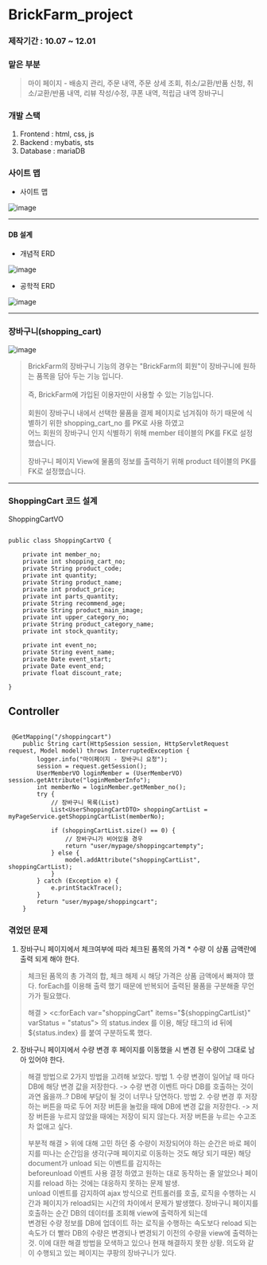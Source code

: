 # BrickFarm_project 

### 제작기간 : 10.07 ~ 12.01 
### 맡은 부분 
  > 마이 페이지 - 배송지 관리, 주문 내역, 주문 상세 조회, 취소/교환/반품 신청, 취소/교환/반품 내역, 리뷰 작성/수정, 쿠폰 내역, 적립금 내역
  > 장바구니
### 개발 스택 
1. Frontend : html, css, js
2. Backend : mybatis, sts
3. Database : mariaDB

### 사이트 맵 
  - 사이트 맵

![image](https://github.com/parksangjin94/BrickFarm/assets/89382405/19ef346c-7ea1-4970-900e-a3ecb7afaf5d)

---
#### DB 설계 
   - 개념적 ERD
     
 ![image](https://github.com/parksangjin94/BrickFarm/assets/89382405/0dd21414-74a8-441f-9b4c-7593250a0e89)


   - 공학적 ERD
     
 ![image](https://github.com/parksangjin94/BrickFarm/assets/89382405/0b41a920-7057-426e-a240-b59da79e3202)




---

### 장바구니(shopping_cart)

![image](https://github.com/parksangjin94/BrickFarm/assets/89382405/c9a6e23f-5553-4ca6-86e8-d0c154fba0f7)

> BrickFarm의 장바구니 기능의 경우는 "BrickFarm의 회원"이 장바구니에 원하는 품목을 담아 두는 기능 입니다.<br><br>
> 즉, BrickFarm에 가입된 이용자만이 사용할 수 있는 기능입니다.<br><br>
> 회원이 장바구니 내에서 선택한 물품을 결제 페이지로 넘겨줘야 하기 때문에 식별하기 위한 shopping_cart_no 를 PK로 사용 하였고<br>
> 어느 회원의 장바구니 인지 식별하기 위해 member 테이블의 PK를 FK로 설정했습니다.<br><br>
> 장바구니 페이지 View에 물품의 정보를 출력하기 위해 product 테이블의 PK를 FK로 설정했습니다. 

---
### ShoppingCart 코드 설계

  ShoppingCartVO

```

public class ShoppingCartVO {

	private int member_no; 
	private int shopping_cart_no;
	private String product_code;
	private int quantity;
	private String product_name;
	private int product_price;
	private	int parts_quantity;
	private String recommend_age;
	private String product_main_image;
	private int upper_category_no;
	private String product_category_name;
	private int stock_quantity;

	private int event_no;
	private String event_name;
	private Date event_start; 
	private Date event_end; 
	private float discount_rate;

}

```
Controller
---
```

 @GetMapping("/shoppingcart")
	public String cart(HttpSession session, HttpServletRequest request, Model model) throws InterruptedException {
		logger.info("마이페이지 - 장바구니 요청");
		session = request.getSession();
		UserMemberVO loginMember = (UserMemberVO) session.getAttribute("loginMemberInfo");
		int memberNo = loginMember.getMember_no();
		try {
			// 장바구니 목록(List)
			List<UserShoppingCartDTO> shoppingCartList = myPageService.getShoppingCartList(memberNo);
			
			if (shoppingCartList.size() == 0) {
				// 장바구니가 비어있을 경우
				return "user/mypage/shoppingcartempty";
			} else {
				model.addAttribute("shoppingCartList", shoppingCartList);
			}
		} catch (Exception e) {
			e.printStackTrace();
		}
		return "user/mypage/shoppingcart";
	}

```
### 겪었던 문제
1) 장바구니 페이지에서 체크여부에 따라 체크된 품목의 가격 * 수량 이 상품 금액란에 출력 되게 해야 한다.
> 체크된 품목의 총 가격의 합, 체크 해제 시 해당 가격은 상품 금액에서 빠져야 했다. forEach를 이용해 출력 했기 때문에 반복되어 출력된 물품을 구분해줄 무언가가 필요했다. <br>
>
> 해결 > <c:forEach var="shoppingCart" items="${shoppingCartList}" varStatus = "status"> 의 status.index 를 이용, 해당 태그의 id 뒤에${status.index} 를 붙여 구분하도록 했다. 

2) 장바구니 페이지에서 수량 변경 후 페이지를 이동했을 시 변경 된 수량이 그대로 남아 있어야 한다.
> 해결 방법으로 2가지 방법을 고려해 보았다.
> 방법 1. 수량 변경이 일어날 때 마다 DB에 해당 변경 값을 저장한다. -> 수량 변경 이벤트 마다 DB를 호출하는 것이 과연 옳을까..? DB에 부담이 될 것이 너무나 당연하다.
> 방법 2. 수량 변경 후 저장하는 버튼을 따로 두어 저장 버튼을 눌렀을 때에 DB에 변경 값을 저장한다. -> 저장 버튼을 누르지 않았을 때에는 저장이 되지 않는다. 저장 버튼을 누르는 수고조차 없애고 싶다.
> 
> 부분적 해결 > 위에 대해 고민 하던 중 수량이 저장되어야 하는 순간은 바로 페이지를 떠나는 순간임을 생각(구매 페이지로 이동하는 것도 해당 되기 때문) 해당 document가 unload 되는 이벤트를 감지하는 <br>
> beforeunload 이벤트 사용 결정 하였고 원하는 대로 동작하는 줄 알았으나 페이지를 reload 하는 것에는 대응하지 못하는 문제 발생. <br>
> unload 이벤트를 감지하여 ajax 방식으로 컨트롤러를 호출, 로직을 수행하는 시간과 페이지가 reload되는 시간의 차이에서 문제가 발생했다. 장바구니 페이지를 호출하는 순간 DB의 데이터를 조회해 view에 출력하게 되는데<br>
> 변경된 수량 정보를 DB에 업데이트 하는 로직을 수행하는 속도보다 reload 되는 속도가 더 빨라 DB의 수량은 변경되나 변경되기 이전의 수량을 view에 출력하는 것. 
> 이에 대한 해결 방법을 모색하고 있으나 현재 해결하지 못한 상황. 의도와 같이 수행되고 있는 페이지는 쿠팡의 장바구니가 있다.
